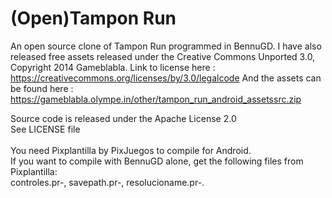 (Open)Tampon Run
==========
An open source clone of Tampon Run programmed in BennuGD.
I have also released free assets released under the Creative Commons Unported 3.0, Copyright 2014 Gameblabla.
Link to license here : https://creativecommons.org/licenses/by/3.0/legalcode
And the assets can be found here : https://gameblabla.olympe.in/other/tampon_run_android_assetssrc.zip


Source code is released under the Apache License 2.0 <br>
See LICENSE file  <br> <br>
You need Pixplantilla by PixJuegos to compile for Android.<br>
If you want to compile with BennuGD alone, get the following files from Pixplantilla:<br>
controles.pr-, savepath.pr-, resolucioname.pr-.<br>
